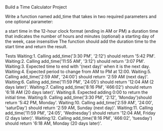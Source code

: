 Build a Time Calculator Project

Write a function named add_time that takes in two required parameters and one optional parameter:

a start time in the 12-hour clock format (ending in AM or PM)
a duration time that indicates the number of hours and minutes
(optional) a starting day of the week, case insensitive
The function should add the duration time to the start time and return the result.


Tests
Waiting:1. Calling add_time('3:30 PM', '2:12') should return '5:42 PM'.
Waiting:2. Calling add_time('11:55 AM', '3:12') should return '3:07 PM'.
Waiting:3. Expected time to end with '(next day)' when it is the next day.
Waiting:4. Expected period to change from AM to PM at 12:00.
Waiting:5. Calling add_time('2:59 AM', '24:00') should return '2:59 AM (next day)'.
Waiting:6. Calling add_time('11:59 PM', '24:05') should return '12:04 AM (2 days later)'.
Waiting:7. Calling add_time('8:16 PM', '466:02') should return '6:18 AM (20 days later)'.
Waiting:8. Expected adding 0:00 to return the initial time.
Waiting:9. Calling add_time('3:30 PM', '2:12', 'Monday')should return '5:42 PM, Monday'.
Waiting:10. Calling add_time('2:59 AM', '24:00', 'saturDay') should return '2:59 AM, Sunday (next day)'.
Waiting:11. Calling add_time('11:59 PM', '24:05', 'Wednesday') should return '12:04 AM, Friday (2 days later)'.
Waiting:12. Calling add_time('8:16 PM', '466:02', 'tuesday') should return '6:18 AM, Monday (20 days later)'.
